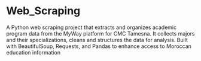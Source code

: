 # Web_Scraping
A Python web scraping project that extracts and organizes academic program data from the MyWay platform for CMC Tamesna. It collects majors and their specializations, cleans and structures the data for analysis. Built with BeautifulSoup, Requests, and Pandas to enhance access to Moroccan education information
